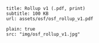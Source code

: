 
```download
title: Rollup v1 (.pdf, print)
subtitle: 100 KB
url: assets/osf/osf_rollup_v1.pdf
```

```image
plain: true
src: "img/osf_rollup_v1.jpg"
```




